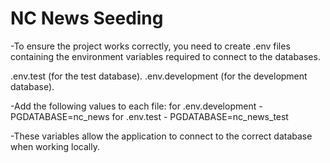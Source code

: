 # NC News Seeding

-To ensure the project works correctly, you need to create .env files containing the environment variables required to connect to the databases.

.env.test (for the test database).
.env.development (for the development database).

-Add the following values to each file:
 for .env.development  -  PGDATABASE=nc_news
 for .env.test   -   PGDATABASE=nc_news_test


-These variables allow the application to connect to the correct database when working locally.